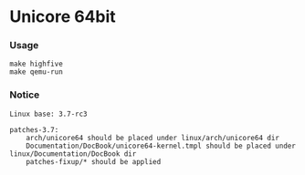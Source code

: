 # Unicore 64bit
### Usage
```
make highfive
make qemu-run
```

### Notice
```
Linux base: 3.7-rc3

patches-3.7:
	arch/unicore64 should be placed under linux/arch/unicore64 dir
	Documentation/DocBook/unicore64-kernel.tmpl should be placed under linux/Documentation/DocBook dir
	patches-fixup/* should be applied
```
